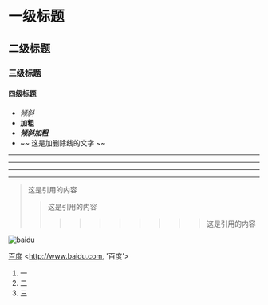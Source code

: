 # 一级标题
## 二级标题
### 三级标题
#### 四级标题

* *倾斜*
* **加粗**
* ***倾斜加粗***
* ~~ 这是加删除线的文字 ~~

---
----
***
*****

>这是引用的内容
>>这是引用的内容
>>>>>>>>>>这是引用的内容

![baidu](https://www.baidu.com/img/bd_logo1.png "百度")

[百度](http://www.baidu.com, '百度')
<http://www.baidu.com, '百度'>
1. 一
2. 二
3. 三
